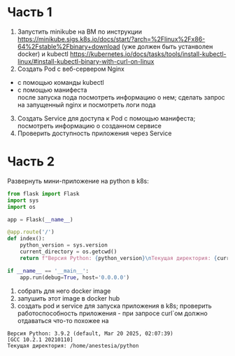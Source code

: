 # Часть 1
1) Запустить minikube на ВМ по инструкции https://minikube.sigs.k8s.io/docs/start/?arch=%2Flinux%2Fx86-64%2Fstable%2Fbinary+download (уже должен быть устанволен docker) и kubectl https://kubernetes.io/docs/tasks/tools/install-kubectl-linux/#install-kubectl-binary-with-curl-on-linux
2) Создать Pod с веб-сервером Nginx
- с помощью команды kubectl
- с помощью манифеста\
после запуска пода посмотреть информацию о нем; сделать запрос на запущенный nginx и посмотреть логи пода
3) Создать Service для доступа к Pod с помощью манифеста; посмотреть информацию о созданном сервисе
4) Проверить доступность приложения через Service

# Часть 2
Развернуть мини-приложение на python в k8s:
```python
from flask import Flask
import sys
import os

app = Flask(__name__)

@app.route('/')
def index():
    python_version = sys.version
    current_directory = os.getcwd()
    return f"Версия Python: {python_version}\nТекущая директория: {current_directory}"

if __name__ == '__main__':
    app.run(debug=True, host='0.0.0.0')
```
1) собрать для него docker image
2) запушить этот image в docker hub
3) создать pod и service для запуска приложения в k8s; проверить работоспособность приложения - при запросе curl`ом должно отдаваться что-то похожее на
```
Версия Python: 3.9.2 (default, Mar 20 2025, 02:07:39)
[GCC 10.2.1 20210110]
Текущая директория: /home/anestesia/python
```

